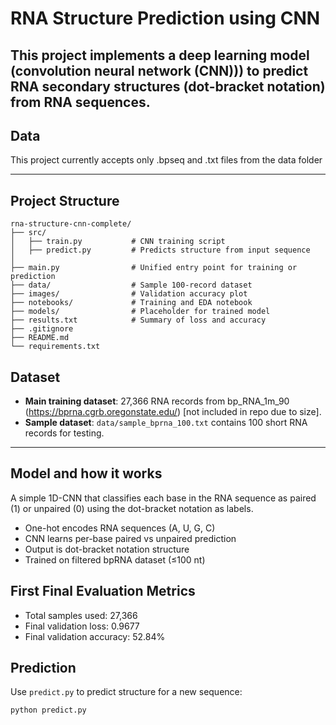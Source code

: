 # RNA Structure Prediction using CNN

This project implements a deep learning model (convolution neural network (CNN))) to predict RNA secondary structures (dot-bracket notation) from RNA sequences.
---

## Data
This project currently accepts only .bpseq and .txt files from the data folder

---

##  Project Structure

```
rna-structure-cnn-complete/
├── src/
│   ├── train.py           # CNN training script
│   ├── predict.py         # Predicts structure from input sequence
│
├── main.py                # Unified entry point for training or prediction
├── data/                  # Sample 100-record dataset
├── images/                # Validation accuracy plot
├── notebooks/             # Training and EDA notebook
├── models/                # Placeholder for trained model
├── results.txt            # Summary of loss and accuracy
├── .gitignore
├── README.md
└── requirements.txt
```

## Dataset
- **Main training dataset**: 27,366 RNA records from bp_RNA_1m_90 (https://bprna.cgrb.oregonstate.edu/) [not included in repo due to size].
- **Sample dataset**: `data/sample_bprna_100.txt` contains 100 short RNA records for testing.
---

##  Model and how it works
A simple 1D-CNN that classifies each base in the RNA sequence as paired (1) or unpaired (0) using the dot-bracket notation as labels.

- One-hot encodes RNA sequences (A, U, G, C)
- CNN learns per-base paired vs unpaired prediction
- Output is dot-bracket notation structure
- Trained on filtered bpRNA dataset (≤100 nt)

## First Final  Evaluation Metrics 
- Total samples used: 27,366
- Final validation loss: 0.9677
- Final validation accuracy: 52.84%

##  Prediction

Use `predict.py` to predict structure for a new sequence:
```bash
python predict.py
```
